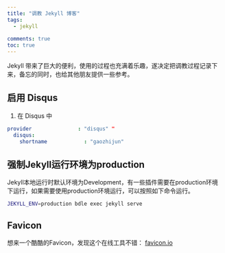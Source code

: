 ```yaml
---
title: "调教 Jekyll 博客"
tags:
  - jekyll
  
comments: true  
toc: true
---
```


Jekyll 带来了巨大的便利，使用的过程也充满着乐趣，遂决定把调教过程记录下来，备忘的同时，也给其他朋友提供一些参考。


## 启用 Disqus

1. 在 Disqus 中

```yaml
provider               : "disqus" " 
  disqus:
    shortname            : "gaozhijun"
```


## 强制Jekyll运行环境为production

Jekyll本地运行时默认环境为Development，有一些插件需要在production环境下运行，如果需要使用production环境运行，可以按照如下命令运行。

```bash
JEKYLL_ENV=production bdle exec jekyll serve
```

## Favicon

想来一个酷酷的Favicon，发现这个在线工具不错： [favicon.io](https://www.favicon.io)
